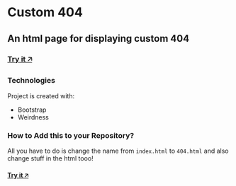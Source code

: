 # Custom 404 
## An html page for displaying custom 404 
### [Try it 🡥](https://abhishekbaiju.github.io/404)
### Technologies
Project is created with:
* Bootstrap
* Weirdness
### How to Add this to your Repository?
All you have to do is change the name from ```index.html``` to ```404.html```
and also change stuff in the html tooo!
#### [Try it 🡥](https://abhishekbaiju.github.io/404)
